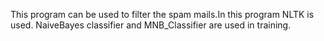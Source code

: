 This program can be used to filter the spam mails.In this program NLTK is used.
NaiveBayes classifier and MNB_Classifier are used in training. 
